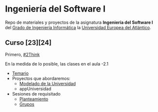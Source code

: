 # Ingeniería del Software I

Repo de materiales y proyectos de la asignatura **Ingeniería del Software I** del [Grado de Ingeniería Informática](https://www.uneatlantico.es/escuela-politecnica-superior/estudios-grado-oficial-en-ingenieria-informatica) la [Universidad Europea del Atlántico](https://www.uneatlantico.es). 

## Curso [23][24]

Primero, [#2Think](docs/2think.md)

En la medida de lo posible, las clases en el aula -2.1

* [Temario](docs/temario.md)
* Proyectos que abordaremos:
  * [Modelado de la Universidad](actividades/001-Universidad/)
  * appUniversidad
* Sesiones de requisitado
  * [Planteamiento](docs/sesionesRequisitado/infoParaAlumnos.md)
  * [Grupos](docs/grupos.md)